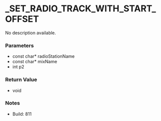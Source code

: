# _SET_RADIO_TRACK_WITH_START_OFFSET

No description available.

### Parameters
* const char* radioStationName
* const char* mixName
* int p2

### Return Value
* void

### Notes
* Build: 811

